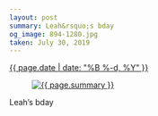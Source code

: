 ```yaml
---
layout: post
summary: Leah&rsquo;s bday
og_image: 894-1280.jpg
taken: July 30, 2019
---
```


<div class="post">
 <time>
  <a href="/894">
   {{ page.date | date: "%B %-d, %Y" }}
  </a>
 </time>
 <a href="/894">
  <figure data-taken="7/30/2019">
   <img alt="{{ page.summary }}" sizes="(min-width: 700px) 50vw, calc(100vw - 2rem)" src="{{ site.assets_url }}/894-640.jpg" srcset="{{ site.assets_url }}/894-320.jpg 320w, {{ site.assets_url }}/894-640.jpg 640w, {{ site.assets_url }}/894-960.jpg 960w, {{ site.assets_url }}/894-1280.jpg 1280w"/>
  </figure>
 </a>
 <span>
  Leah’s bday
 </span>
</div>

